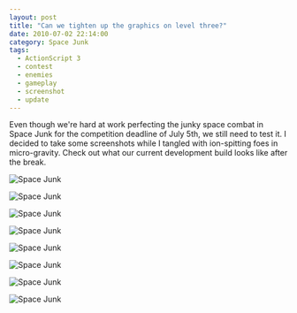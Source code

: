 ```yaml
---
layout: post
title: "Can we tighten up the graphics on level three?"
date: 2010-07-02 22:14:00
category: Space Junk
tags:
  - ActionScript 3
  - contest
  - enemies
  - gameplay
  - screenshot
  - update
---
```


Even though we're hard at work perfecting the junky space combat in Space Junk for the competition deadline of July 5th, we still need to test it. I decided to take some screenshots while I tangled with ion-spitting foes in micro-gravity. Check out what our current development build looks like after the break.

<!--more-->

![Space Junk][img1]

![Space Junk][img2]

![Space Junk][img3]

![Space Junk][img4]

![Space Junk][img5]

![Space Junk][img6]

![Space Junk][img7]

![Space Junk][img8]

[img1]: https://s3.amazonaws.com/thegamestudio/web/2010-07-02-space-junk-development-continues-img1.png
[img2]: https://s3.amazonaws.com/thegamestudio/web/2010-07-02-space-junk-development-continues-img2.png
[img3]: https://s3.amazonaws.com/thegamestudio/web/2010-07-02-space-junk-development-continues-img3.png
[img4]: https://s3.amazonaws.com/thegamestudio/web/2010-07-02-space-junk-development-continues-img4.png
[img5]: https://s3.amazonaws.com/thegamestudio/web/2010-07-02-space-junk-development-continues-img5.png
[img6]: https://s3.amazonaws.com/thegamestudio/web/2010-07-02-space-junk-development-continues-img6.png
[img7]: https://s3.amazonaws.com/thegamestudio/web/2010-07-02-space-junk-development-continues-img7.png
[img8]: https://s3.amazonaws.com/thegamestudio/web/2010-07-02-space-junk-development-continues-img8.png
